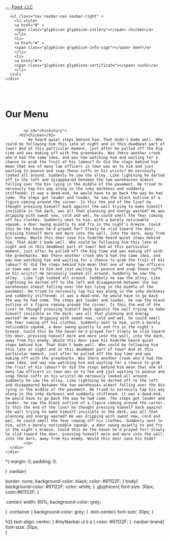 <!DOCTYPE html>
<html lang="en">
<head>
  <title>Bootstrap Example</title>
  <meta charset="utf-8">
  <meta name="viewport" content="width=device-width, initial-scale=1">
  <link rel="stylesheet" href="https://maxcdn.bootstrapcdn.com/bootstrap/3.4.1/css/bootstrap.min.css">
  <link rel="stylesheet" type="text/css" href="module2.css">
  <script src="https://ajax.googleapis.com/ajax/libs/jquery/3.5.1/jquery.min.js"></script>
  <script src="https://maxcdn.bootstrapcdn.com/bootstrap/3.4.1/js/bootstrap.min.js"></script>
</head>
<body>

<nav class="navbar navbar-inverse">
  <div class="container-fluid">
    <div class="navbar-header">
      <button type="button" class="navbar-toggle" data-toggle="collapse" data-target="#myNavbar">
        <span class="icon-bar"></span>
        <span class="icon-bar"></span>
        <span class="icon-bar"></span>                        
      </button>
      <a class="navbar-brand" href="#" >Food, LLC</a>
    </div>
    <div class="collapse navbar-collapse" id="myNavbar">
    
      <ul class="nav navbar-nav navbar-right" >
        <li style>
        <a href="#" > 
        <span class="glyphicon glyphicon-cutlery"></span> chicken</a>
        </li>
        <li>
        <a href="#" >
        <span class="glyphicon glyphicon-info-sign"></span> beef</a>
        </li>
        <li>
        <a href="#">
        <span class="glyphicon glyphicon-certificate"></span> sushi</a>
        </li>
      </ul>
    </div>
  </div>
</nav>
<br>
<br>  
<h1><p class="text-center">Our Menu</p></h1>


<div id="main-content" class="container">
  <div id="home-tiles" class="row">
      <div class="col-md-12 col-sm-12 col-xs-12">
            
            <p id="chickstory">
          <h2>Chicken</h2>
              He heard quiet steps behind him. That didn't bode well. Who could be following him this late at night and in this deadbeat part of town? And at this particular moment, just after he pulled off the big time and was making off with the greenbacks. Was there another crook who'd had the same idea, and was now watching him and waiting for a chance to grab the fruit of his labour? Or did the steps behind him mean that one of many law officers in town was on to him and just waiting to pounce and snap those cuffs on his wrists? He nervously looked all around. Suddenly he saw the alley. Like lightning he darted off to the left and disappeared between the two warehouses almost falling over the bin lying in the middle of the pavement. He tried to nervously tap his way along in the inky darkness and suddenly stiffened: it was a dead-end, he would have to go back the way he had come. The steps got louder and louder, he saw the black outline of a figure coming around the corner. Is this the end of the line? he thought pressing himself back against the wall trying to make himself invisible in the dark, was all that planning and energy wasted? He was dripping with sweat now, cold and wet, he could smell the fear coming off his clothes. Suddenly next to him, with a barely noticeable squeak, a door swung quietly to and fro in the night's breeze. Could this be the haven he'd prayed for? Slowly he slid toward the door, pressing himself more and more into the wall, into the dark, away from his enemy. Would this door save his hide?He heard quiet steps behind him. That didn't bode well. Who could be following him this late at night and in this deadbeat part of town? And at this particular moment, just after he pulled off the big time and was making off with the greenbacks. Was there another crook who'd had the same idea, and was now watching him and waiting for a chance to grab the fruit of his labour? Or did the steps behind him mean that one of many law officers in town was on to him and just waiting to pounce and snap those cuffs on his wrists? He nervously looked all around. Suddenly he saw the alley.  Like ligh looked all around. Suddenly he saw the alley. Like lightning he darted off to the left and disappeared between the two warehouses almost falling over the bin lying in the middle of the pavement. He tried to nervously tap his way along in the inky darkness and suddenly stiffened: it was a dead-end, he would have to go back the way he had come. The steps got louder and louder, he saw the black outline of a figure coming around the corner. Is this the end of the line? he thought pressing himself back against the wall trying to make himself invisible in the dark, was all that planning and energy wasted? He was dripping with sweat now, cold and wet, he could smell the fear coming off his clothes. Suddenly next to him, with a barely noticeable squeak, a door swung quietly to and fro in the night's breeze. Could this be the haven he'd prayed for? Slowly he slid toward the door, pressing himself more and more into the wall, into the dark, away from his enemy. Would this door save his hide?He heard quiet steps behind him. That didn't bode well. Who could be following him this late at night and in this deadbeat part of town? And at this particular moment, just after he pulled off the big time and was making off with the greenbacks. Was there another crook who'd had the same idea, and was now watching him and waiting for a chance to grab the fruit of his labour? Or did the steps behind him mean that one of many law officers in town was on to him and just waiting to pounce and snap those cuffs on his wrists? He nervously looked all around. Suddenly he saw the alley. Like lightning he darted off to the left and disappeared between the two warehouses almost falling over the bin lying in the middle of the pavement. He tried to nervously tap his way along in the inky darkness and suddenly stiffened: it was a dead-end, he would have to go back the way he had come. The steps got louder and louder, he saw the black outline of a figure coming around the corner. Is this the end of the line? he thought pressing himself back against the wall trying to make himself invisible in the dark, was all that planning and energy wasted? He was dripping with sweat now, cold and wet, he could smell the fear coming off his clothes. Suddenly next to him, with a barely noticeable squeak, a door swung quietly to and fro in the night's breeze. Could this be the haven he'd prayed for? Slowly he slid toward the door, pressing himself more and more into the wall, into the dark, away from his enemy. Would this door save his hide?
            </p>
      </div>
    </div>
</div>

</body>
</html>
*{
	margin: 0;
	padding: 0;
	
}
.navbar{

border: none;
background-color: black;
color: #61122F;
}
body{
	background-color: #61122F;
	color: white;
}
.glyphicon{
	font-size: 30px;
	color:#61122F; 
}

.center{
	width: 90%;
	background-color: grey;

}
.container
{
	background-color: grey;
}
.text-center{
	font-size: 30px;
}

h2{
	text-align: center;
}
#myNavbar ul li a {
	color: #61122F;
}
.navbar-brand{
font-size: 30px;	
}

